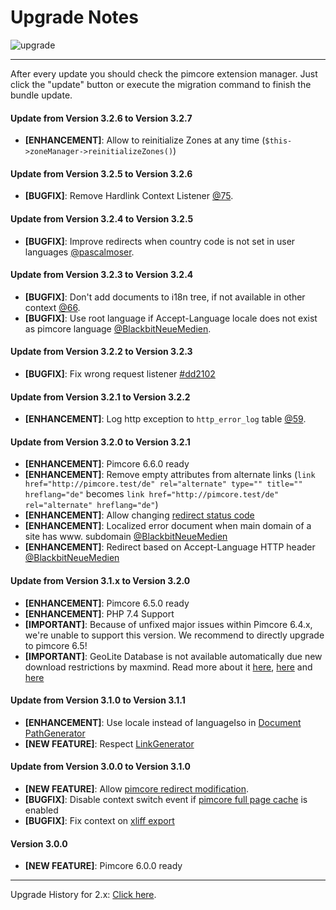 # Upgrade Notes
![upgrade](https://user-images.githubusercontent.com/700119/31535145-3c01a264-affa-11e7-8d86-f04c33571f65.png)  

***

After every update you should check the pimcore extension manager. 
Just click the "update" button or execute the migration command to finish the bundle update.

#### Update from Version 3.2.6 to Version 3.2.7
- **[ENHANCEMENT]**: Allow to reinitialize Zones at any time (`$this->zoneManager->reinitializeZones()`)

#### Update from Version 3.2.5 to Version 3.2.6
- **[BUGFIX]**: Remove Hardlink Context Listener [@75](https://github.com/dachcom-digital/pimcore-i18n/pull/75).

#### Update from Version 3.2.4 to Version 3.2.5
- **[BUGFIX]**: Improve redirects when country code is not set in user languages [@pascalmoser](https://github.com/dachcom-digital/pimcore-i18n/pull/68).

#### Update from Version 3.2.3 to Version 3.2.4
- **[BUGFIX]**: Don't add documents to i18n tree, if not available in other context [@66](https://github.com/dachcom-digital/pimcore-i18n/pull/66).
- **[BUGFIX]**: Use root language if Accept-Language locale does not exist as pimcore language [@BlackbitNeueMedien](https://github.com/dachcom-digital/pimcore-i18n/pull/63).

#### Update from Version 3.2.2 to Version 3.2.3
- **[BUGFIX]**: Fix wrong request listener [#dd2102](https://github.com/dachcom-digital/pimcore-i18n/commit/dd2102)

#### Update from Version 3.2.1 to Version 3.2.2
- **[ENHANCEMENT]**: Log http exception to `http_error_log` table [@59](https://github.com/dachcom-digital/pimcore-i18n/pull/59).

#### Update from Version 3.2.0 to Version 3.2.1
- **[ENHANCEMENT]**: Pimcore 6.6.0 ready
- **[ENHANCEMENT]**: Remove empty attributes from alternate links (`link href="http://pimcore.test/de" rel="alternate" type="" title="" hreflang="de"` becomes `link href="http://pimcore.test/de" rel="alternate" hreflang="de"`)
- **[ENHANCEMENT]**: Allow changing [redirect status code](https://github.com/dachcom-digital/pimcore-i18n/blob/master/docs/51_RedirectorAdapter.md#define-redirect-status-code)
- **[ENHANCEMENT]**: Localized error document when main domain of a site has www. subdomain [@BlackbitNeueMedien](https://github.com/dachcom-digital/pimcore-i18n/pull/56)
- **[ENHANCEMENT]**: Redirect based on Accept-Language HTTP header [@BlackbitNeueMedien](https://github.com/dachcom-digital/pimcore-i18n/pull/57)

#### Update from Version 3.1.x to Version 3.2.0
- **[ENHANCEMENT]**: Pimcore 6.5.0 ready
- **[ENHANCEMENT]**: PHP 7.4 Support
- **[IMPORTANT]**: Because of unfixed major issues within Pimcore 6.4.x, we're unable to support this version. We recommend to directly upgrade to pimcore 6.5!
- **[IMPORTANT]**: GeoLite Database is not available automatically due new download restrictions by maxmind. Read more about it [here](./docs/10_GeoControl.md), [here](https://github.com/pimcore/pimcore/issues/5512) and [here](https://blog.maxmind.com/2019/12/18/significant-changes-to-accessing-and-using-geolite2-databases/) 

#### Update from Version 3.1.0 to Version 3.1.1
- **[ENHANCEMENT]**: Use locale instead of languageIso in [Document PathGenerator](https://github.com/dachcom-digital/pimcore-i18n/issues/41)
- **[NEW FEATURE]**: Respect [LinkGenerator](https://github.com/dachcom-digital/pimcore-i18n/issues/15)

#### Update from Version 3.0.0 to Version 3.1.0
- **[NEW FEATURE]**: Allow [pimcore redirect modification](https://github.com/dachcom-digital/pimcore-i18n/issues/33).
- **[BUGFIX]**: Disable context switch event if [pimcore full page cache](https://github.com/dachcom-digital/pimcore-i18n/issues/18) is enabled
- **[BUGFIX]**: Fix context on [xliff export](https://github.com/dachcom-digital/pimcore-i18n/issues/28)

#### Version 3.0.0
- **[NEW FEATURE]**: Pimcore 6.0.0 ready

***

Upgrade History for 2.x: [Click here](https://github.com/dachcom-digital/pimcore-i18n/blob/2.4/UPGRADE.md).